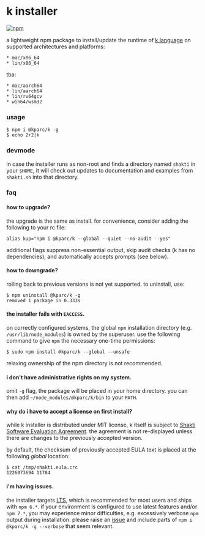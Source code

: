 # k installer
[![npm](https://img.shields.io/npm/v/@kparc/k)](https://www.npmjs.com/package/@kparc/k)

a lightweight npm package to install/update the runtime of [k language](https://shakti.com) on supported architectures and platforms:

```
* mac/x86_64
* lin/x86_64
```

tba:

```
* mac/aarch64
* lin/aarch64
* lin/rv64gcv
* win64/wsm32
```

### usage

```
$ npm i @kparc/k -g
$ echo 2+2|k
```

### devmode

in case the installer runs as non-root and finds a directory named `shakti` in your `$HOME`, it will check out updates to documentation and examples from `shakti.sh` into that directory.

### faq

#### how to upgrade?

the upgrade is the same as install. for convenience, consider adding the following to your rc file:
```
alias kup="npm i @kparc/k --global --quiet --no-audit --yes"
```
additional flags suppress non-essential output, skip audit checks (k has no dependencies), and automatically accepts prompts (see below).

#### how to downgrade?

rolling back to previous versions is not yet supported. to uninstall, use:

```
$ npm uninstall @kparc/k -g
removed 1 package in 0.333s
```

#### the installer fails with `EACCESS`.

on correctly configured systems, the global `npm` installation directory (e.g. `/usr/lib/node_modules`) is owned by the superuser. use the following command to give `npm` the necessary one-time permissions:

```
$ sudo npm install @kparc/k --global --unsafe
```

relaxing ownership of the npm directory is not recommended.

#### i don't have administrative rights on my system.

omit `-g` flag, the package will be placed in your home directory. you can then add `~/node_modules/@kparc/k/bin` to your `PATH`.

#### why do i have to accept a license on first install?

while k installer is distributed under MIT license, k itself is subject to [Shakti Software Evaluation Agreement](https://shakti.com/license.php). the agreement is not re-displayed unless there are changes to the previously accepted version.

by default, the checksum of previously accepted EULA text is placed at the following *global* location:

```
$ cat /tmp/shakti.eula.crc
1226073694 11784
```

#### i'm having issues.

the installer targets [LTS](https://nodejs.org/en/about/releases/), which is recommended for most users and ships with `npm 6.*`. if your environment is configured to use latest features and/or `npm 7.*`, you may experience minor difficulties, e.g. excessively verbose `npm` output during installation. please raise an [issue](https://github.com/kparc/k/issues/new) and include parts of `npm i @kparc/k -g --verbose` that seem relevant.
